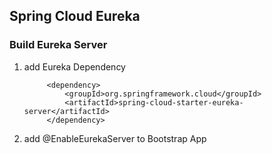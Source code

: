 ## Spring Cloud Eureka

### Build Eureka Server

1. add Eureka Dependency

            <dependency>
    			<groupId>org.springframework.cloud</groupId>
    			<artifactId>spring-cloud-starter-eureka-server</artifactId>
    		</dependency>
2. add @EnableEurekaServer to Bootstrap App


